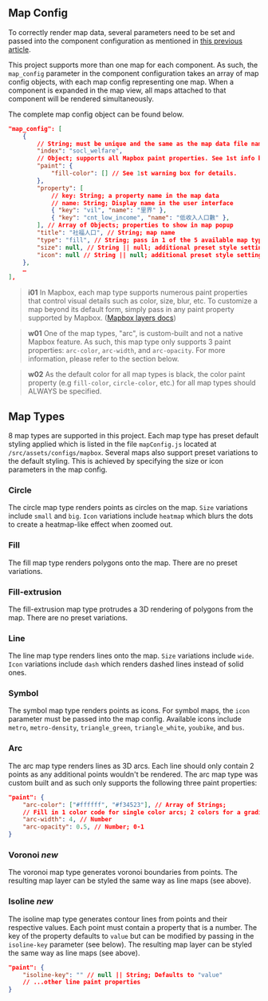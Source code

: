 ## Map Config

To correctly render map data, several parameters need to be set and passed into the component configuration as mentioned in [this previous article](/front-end/introduction-to-components#component-configuration).

This project supports more than one map for each component. As such, the `map_config` parameter in the component configuration takes an array of map config objects, with each map config representing one map. When a component is expanded in the map view, all maps attached to that component will be rendered simultaneously.

The complete map config object can be found below.

```json
"map_config": [
    {
        // String; must be unique and the same as the map data file name
        "index": "socl_welfare",
        // Object; supports all Mapbox paint properties. See 1st info box below for details.
        "paint": {
            "fill-color": [] // See 1st warning box for details.
        },
        "property": [
	        // key: String; a property name in the map data
	        // name: String; Display name in the user interface
            { "key": "vil", "name": "里界" },
            { "key": "cnt_low_income", "name": "低收入人口數" },
        ], // Array of Objects; properties to show in map popup
        "title": "社福人口", // String; map name
        "type": "fill", // String; pass in 1 of the 5 available map types
        "size": null, // String || null; additional preset style setting. See next section.
        "icon": null // String || null; additional preset style setting. See next section
    },
    …
],
```

> **i01**
> In Mapbox, each map type supports numerous paint properties that control visual details such as color, size, blur, etc. To customize a map beyond its default form, simply pass in any paint property supported by Mapbox. ([Mapbox layers docs](https://docs.mapbox.com/mapbox-gl-js/style-spec/layers/))

> **w01**
> One of the map types, "arc", is custom-built and not a native Mapbox feature. As such, this map type only supports 3 paint properties: `arc-color`, `arc-width`, and `arc-opacity`. For more information, please refer to the section below.

> **w02**
> As the default color for all map types is black, the color paint property (e.g `fill-color`, `circle-color`, etc.) for all map types should ALWAYS be specified.

## Map Types

8 map types are supported in this project. Each map type has preset default styling applied which is listed in the file `mapConfig.js` located at `/src/assets/configs/mapbox`. Several maps also support preset variations to the default styling. This is achieved by specifying the size or icon parameters in the map config.

### Circle

The circle map type renders points as circles on the map. `Size` variations include `small` and `big`. `Icon` variations include `heatmap` which blurs the dots to create a heatmap-like effect when zoomed out.

### Fill

The fill map type renders polygons onto the map. There are no preset variations.

### Fill-extrusion

The fill-extrusion map type protrudes a 3D rendering of polygons from the map. There are no preset variations.

### Line

The line map type renders lines onto the map. `Size` variations include `wide`. `Icon` variations include `dash` which renders dashed lines instead of solid ones.

### Symbol

The symbol map type renders points as icons. For symbol maps, the `icon` parameter must be passed into the map config. Available icons include `metro`, `metro-density`, `triangle_green`, `triangle_white`, `youbike`, and `bus`.

### Arc

The arc map type renders lines as 3D arcs. Each line should only contain 2 points as any additional points wouldn't be rendered. The arc map type was custom built and as such only supports the following three paint properties:

```json
"paint": {
	"arc-color": ["#ffffff", "#f34523"], // Array of Strings;
	// Fill in 1 color code for single color arcs; 2 colors for a gradient arc
	"arc-width": 4, // Number
	"arc-opacity": 0.5, // Number; 0-1
}
```

### Voronoi **_new_**

The voronoi map type generates voronoi boundaries from points. The resulting map layer can be styled the same way as line maps (see above).

### Isoline **_new_**

The isoline map type generates contour lines from points and their respective values. Each point must contain a property that is a number. The key of the property defaults to `value` but can be modified by passing in the `isoline-key` parameter (see below). The resulting map layer can be styled the same way as line maps (see above).

```json
"paint": {
	"isoline-key": "" // null || String; Defaults to "value"
	// ...other line paint properties
}
```
